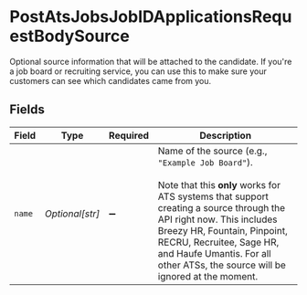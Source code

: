 # PostAtsJobsJobIDApplicationsRequestBodySource

Optional source information that will be attached to the candidate. If you're a job board or recruiting service, you can use this to make sure your customers can see which candidates came from you.


## Fields

| Field                                                                                                                                                                                                                                                                                                               | Type                                                                                                                                                                                                                                                                                                                | Required                                                                                                                                                                                                                                                                                                            | Description                                                                                                                                                                                                                                                                                                         |
| ------------------------------------------------------------------------------------------------------------------------------------------------------------------------------------------------------------------------------------------------------------------------------------------------------------------- | ------------------------------------------------------------------------------------------------------------------------------------------------------------------------------------------------------------------------------------------------------------------------------------------------------------------- | ------------------------------------------------------------------------------------------------------------------------------------------------------------------------------------------------------------------------------------------------------------------------------------------------------------------- | ------------------------------------------------------------------------------------------------------------------------------------------------------------------------------------------------------------------------------------------------------------------------------------------------------------------- |
| `name`                                                                                                                                                                                                                                                                                                              | *Optional[str]*                                                                                                                                                                                                                                                                                                     | :heavy_minus_sign:                                                                                                                                                                                                                                                                                                  | Name of the source (e.g., `"Example Job Board"`).<br/><br/>Note that this **only** works for ATS systems that support creating a source through the API right now. This includes Breezy HR, Fountain, Pinpoint, RECRU, Recruitee, Sage HR, and Haufe Umantis. For all other ATSs, the source will be ignored at the moment. |